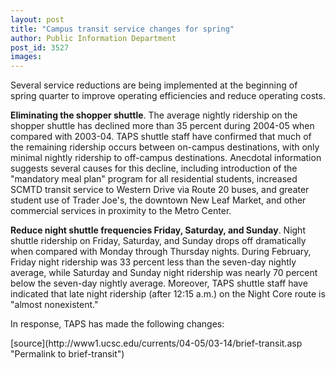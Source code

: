 ```yaml
---
layout: post
title: "Campus transit service changes for spring"
author: Public Information Department
post_id: 3527
images:
---
```


<a name="content" id="content"></a>
<p>
  Several service reductions are being implemented at the beginning of spring quarter to improve operating efficiencies and reduce operating costs.<br>
</p>
<p>
  <b>Eliminating the shopper shuttle</b>. The average nightly ridership on the shopper shuttle has declined more than 35 percent during 2004-05 when compared with 2003-04. TAPS shuttle staff have confirmed that much of the remaining ridership occurs between on-campus destinations, with only minimal nightly ridership to off-campus destinations. Anecdotal information suggests several causes for this decline, including introduction of the "mandatory meal plan" program for all residential students, increased SCMTD transit service to Western Drive via Route 20 buses, and greater student use of Trader Joe's, the downtown New Leaf Market, and other commercial services in proximity to the Metro Center.<br>
</p>
<p>
  <b>Reduce night shuttle frequencies Friday, Saturday, and Sunday</b>. Night shuttle ridership on Friday, Saturday, and Sunday drops off dramatically when compared with Monday through Thursday nights. During February, Friday night ridership was 33 percent less than the seven-day nightly average, while Saturday and Sunday night ridership was nearly 70 percent below the seven-day nightly average. Moreover, TAPS shuttle staff have indicated that late night ridership (after 12:15 a.m.) on the Night Core route is "almost nonexistent."
</p>
<p>
  In response, TAPS has made the following changes:
</p>
[source](http://www1.ucsc.edu/currents/04-05/03-14/brief-transit.asp "Permalink to brief-transit")
